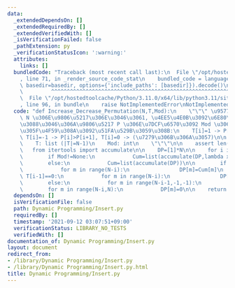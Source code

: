 ```yaml
---
data:
  _extendedDependsOn: []
  _extendedRequiredBy: []
  _extendedVerifiedWith: []
  _isVerificationFailed: false
  _pathExtension: py
  _verificationStatusIcon: ':warning:'
  attributes:
    links: []
  bundledCode: "Traceback (most recent call last):\n  File \"/opt/hostedtoolcache/Python/3.11.0/x64/lib/python3.11/site-packages/onlinejudge_verify/documentation/build.py\"\
    , line 71, in _render_source_code_stat\n    bundled_code = language.bundle(stat.path,\
    \ basedir=basedir, options={'include_paths': [basedir]}).decode()\n          \
    \         ^^^^^^^^^^^^^^^^^^^^^^^^^^^^^^^^^^^^^^^^^^^^^^^^^^^^^^^^^^^^^^^^^^^^^^^^^^^^^^^^^\n\
    \  File \"/opt/hostedtoolcache/Python/3.11.0/x64/lib/python3.11/site-packages/onlinejudge_verify/languages/python.py\"\
    , line 96, in bundle\n    raise NotImplementedError\nNotImplementedError\n"
  code: "def Increase_Decrease_Permutation(N,T,Mod):\n    \"\"\" \u9577\u3055\u304C\
    \ N \u306E\u9806\u5217\u306E\u3046\u3061, \u4EE5\u4E0B\u3092\u6E80\u305F\u3059\
    \u3088\u3046\u306A\u9806\u5217 P \u306E\u7DCF\u6570\u3092 Mod \u3067\u5272\u3063\
    \u305F\u4F59\u308A\u3092\u51FA\u529B\u3059\u308B:\n    T[i]=1 -> P[i]<P[i+1],\
    \ T[i]=-1 -> P[i]>P[i+1], T[i]=0 -> (\u7279\u306B\u306A\u3057)\n\n    N: int\n\
    \    T: list (|T|=N-1)\n    Mod: int\n    \"\"\"\n\n    assert len(T)==N-1\n \
    \   from itertools import accumulate\n\n    DP=[1]*N\n\n    for i in range(1,N):\n\
    \        if Mod!=None:\n            Cum=list(accumulate(DP,lambda x,y:(x+y)%Mod))\n\
    \        else:\n            Cum=list(accumulate(DP))\n\n        if T[i-1]==1:\n\
    \            for m in range(N-i):\n                DP[m]=Cum[m]\n        elif\
    \ T[i-1]==0:\n            for m in range(N-i):\n                DP[m]=Cum[N-i]\n\
    \        else:\n            for m in range(N-i-1,-1,-1):\n                DP[m]=Cum[N-i]-Cum[m]\n\
    \        for m in range(N-i,N):\n            DP[m]=0\n\n    return DP[0]%Mod\n"
  dependsOn: []
  isVerificationFile: false
  path: Dynamic Programming/Insert.py
  requiredBy: []
  timestamp: '2021-09-12 03:07:51+09:00'
  verificationStatus: LIBRARY_NO_TESTS
  verifiedWith: []
documentation_of: Dynamic Programming/Insert.py
layout: document
redirect_from:
- /library/Dynamic Programming/Insert.py
- /library/Dynamic Programming/Insert.py.html
title: Dynamic Programming/Insert.py
---
```

